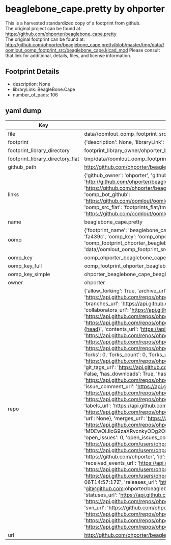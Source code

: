 # beaglebone_cape.pretty by ohporter  
This is a harvested standardized copy of a footprint from github.  
The original project can be found at:  
https://github.com/ohporter/beaglebone_cape.pretty  
The original footprint can be found at:
http://github.com/ohporter/beaglebone_cape.pretty/blob/master/tmp/data//oomlout_oomp_footprint_src/beaglebone_cape.kicad_mod
Please consult that link for additional, details, files, and license information.  
## Footprint Details
* description: None  
* libraryLink: BeagleBone:Cape  
* number_of_pads: 106  
## yaml dump  
| Key | Value |  
| --- | --- |  
| file | data//oomlout_oomp_footprint_src/beaglebone_cape.pretty/beaglebone_cape.kicad_mod |  
| footprint | {'description': None, 'libraryLink': 'BeagleBone:Cape', 'number_of_pads': 106} |  
| footprint_library_directory | footprint_library_owner/ohporter_beaglebone_cape.pretty |  
| footprint_library_directory_flat | tmp/data//oomlout_oomp_footprint_src/footprints_flat/ohporter_beaglebone_cape_beaglebone_cape/working |  
| github_path | http://github.com/ohporter/beaglebone_cape.pretty/blob/master/tmp/data//oomlout_oomp_footprint_src/beaglebone_cape.kicad_mod |  
| links | {'github_owner': 'ohporter', 'github_repo_name': 'beaglebone_cape.pretty', 'github_src': 'http://github.com/ohporter/beaglebone_cape.pretty/blob/master/tmp/data//oomlout_oomp_footprint_src/beaglebone_cape.kicad_mod', 'github_src_repo': 'https://github.com/ohporter/beaglebone_cape.pretty', 'oomp_bot': 'tmp/data//oomlout_oomp_footprint_src/footprints/ohporter_beaglebone_cape_beaglebone_cape/working', 'oomp_bot_github': 'https://github.com/oomlout/oomlout_oomp_footprint_bot/tree/main/tmp/data//oomlout_oomp_footprint_src/footprints/ohporter_beaglebone_cape_beaglebone_cape/working', 'oomp_src_flat': 'footprints_flat/tmp/data//oomlout_oomp_footprint_src/footprints_flat/ohporter_beaglebone_cape_beaglebone_cape/working', 'oomp_src_flat_github': 'https://github.com/oomlout/oomlout_oomp_footprint_src/tree/main/tmp/data//oomlout_oomp_footprint_src/footprints_flat/ohporter_beaglebone_cape_beaglebone_cape/working'} |  
| name | beaglebone_cape.pretty |  
| oomp | {'footprint_name': 'beaglebone_cape', 'library_name': 'beaglebone_cape', 'md5': 'fa439caf661ed86a1d87675270016de3', 'md5_10': 'fa439caf66', 'md5_5': 'fa439', 'md5_6': 'fa439c', 'oomp_key': 'oomp_ohporter_beaglebone_cape_beaglebone_cape', 'oomp_key_extra': 'oomp_footprint_ohporter_beaglebone_cape_beaglebone_cape', 'oomp_key_full': 'oomp_footprint_ohporter_beaglebone_cape_beaglebone_cape_fa439c', 'oomp_key_simple': 'ohporter_beaglebone_cape_beaglebone_cape', 'original_filename': 'data//oomlout_oomp_footprint_src/beaglebone_cape.pretty/beaglebone_cape.kicad_mod', 'owner_name': 'ohporter'} |  
| oomp_key | oomp_ohporter_beaglebone_cape_beaglebone_cape |  
| oomp_key_full | oomp_footprint_ohporter_beaglebone_cape_beaglebone_cape |  
| oomp_key_simple | ohporter_beaglebone_cape_beaglebone_cape |  
| owner | ohporter |  
| repo | {'allow_forking': True, 'archive_url': 'https://api.github.com/repos/ohporter/beaglebone_cape.pretty/{archive_format}{/ref}', 'archived': False, 'assignees_url': 'https://api.github.com/repos/ohporter/beaglebone_cape.pretty/assignees{/user}', 'blobs_url': 'https://api.github.com/repos/ohporter/beaglebone_cape.pretty/git/blobs{/sha}', 'branches_url': 'https://api.github.com/repos/ohporter/beaglebone_cape.pretty/branches{/branch}', 'clone_url': 'https://github.com/ohporter/beaglebone_cape.pretty.git', 'collaborators_url': 'https://api.github.com/repos/ohporter/beaglebone_cape.pretty/collaborators{/collaborator}', 'comments_url': 'https://api.github.com/repos/ohporter/beaglebone_cape.pretty/comments{/number}', 'commits_url': 'https://api.github.com/repos/ohporter/beaglebone_cape.pretty/commits{/sha}', 'compare_url': 'https://api.github.com/repos/ohporter/beaglebone_cape.pretty/compare/{base}...{head}', 'contents_url': 'https://api.github.com/repos/ohporter/beaglebone_cape.pretty/contents/{+path}', 'contributors_url': 'https://api.github.com/repos/ohporter/beaglebone_cape.pretty/contributors', 'created_at': '2015-01-06T14:55:53Z', 'default_branch': 'master', 'deployments_url': 'https://api.github.com/repos/ohporter/beaglebone_cape.pretty/deployments', 'description': 'KiCad BeagleBone Cape library', 'disabled': False, 'downloads_url': 'https://api.github.com/repos/ohporter/beaglebone_cape.pretty/downloads', 'events_url': 'https://api.github.com/repos/ohporter/beaglebone_cape.pretty/events', 'fork': False, 'forks': 0, 'forks_count': 0, 'forks_url': 'https://api.github.com/repos/ohporter/beaglebone_cape.pretty/forks', 'full_name': 'ohporter/beaglebone_cape.pretty', 'git_commits_url': 'https://api.github.com/repos/ohporter/beaglebone_cape.pretty/git/commits{/sha}', 'git_refs_url': 'https://api.github.com/repos/ohporter/beaglebone_cape.pretty/git/refs{/sha}', 'git_tags_url': 'https://api.github.com/repos/ohporter/beaglebone_cape.pretty/git/tags{/sha}', 'git_url': 'git://github.com/ohporter/beaglebone_cape.pretty.git', 'has_discussions': False, 'has_downloads': True, 'has_issues': True, 'has_pages': False, 'has_projects': True, 'has_wiki': True, 'homepage': None, 'hooks_url': 'https://api.github.com/repos/ohporter/beaglebone_cape.pretty/hooks', 'html_url': 'https://github.com/ohporter/beaglebone_cape.pretty', 'id': 28868024, 'is_template': False, 'issue_comment_url': 'https://api.github.com/repos/ohporter/beaglebone_cape.pretty/issues/comments{/number}', 'issue_events_url': 'https://api.github.com/repos/ohporter/beaglebone_cape.pretty/issues/events{/number}', 'issues_url': 'https://api.github.com/repos/ohporter/beaglebone_cape.pretty/issues{/number}', 'keys_url': 'https://api.github.com/repos/ohporter/beaglebone_cape.pretty/keys{/key_id}', 'labels_url': 'https://api.github.com/repos/ohporter/beaglebone_cape.pretty/labels{/name}', 'language': None, 'languages_url': 'https://api.github.com/repos/ohporter/beaglebone_cape.pretty/languages', 'license': {'key': 'other', 'name': 'Other', 'node_id': 'MDc6TGljZW5zZTA=', 'spdx_id': 'NOASSERTION', 'url': None}, 'merges_url': 'https://api.github.com/repos/ohporter/beaglebone_cape.pretty/merges', 'milestones_url': 'https://api.github.com/repos/ohporter/beaglebone_cape.pretty/milestones{/number}', 'mirror_url': None, 'name': 'beaglebone_cape.pretty', 'network_count': 0, 'node_id': 'MDEwOlJlcG9zaXRvcnkyODg2ODAyNA==', 'notifications_url': 'https://api.github.com/repos/ohporter/beaglebone_cape.pretty/notifications{?since,all,participating}', 'open_issues': 0, 'open_issues_count': 0, 'owner': {'avatar_url': 'https://avatars.githubusercontent.com/u/650260?v=4', 'events_url': 'https://api.github.com/users/ohporter/events{/privacy}', 'followers_url': 'https://api.github.com/users/ohporter/followers', 'following_url': 'https://api.github.com/users/ohporter/following{/other_user}', 'gists_url': 'https://api.github.com/users/ohporter/gists{/gist_id}', 'gravatar_id': '', 'html_url': 'https://github.com/ohporter', 'id': 650260, 'login': 'ohporter', 'node_id': 'MDQ6VXNlcjY1MDI2MA==', 'organizations_url': 'https://api.github.com/users/ohporter/orgs', 'received_events_url': 'https://api.github.com/users/ohporter/received_events', 'repos_url': 'https://api.github.com/users/ohporter/repos', 'site_admin': False, 'starred_url': 'https://api.github.com/users/ohporter/starred{/owner}{/repo}', 'subscriptions_url': 'https://api.github.com/users/ohporter/subscriptions', 'type': 'User', 'url': 'https://api.github.com/users/ohporter'}, 'private': False, 'pulls_url': 'https://api.github.com/repos/ohporter/beaglebone_cape.pretty/pulls{/number}', 'pushed_at': '2015-01-06T14:57:17Z', 'releases_url': 'https://api.github.com/repos/ohporter/beaglebone_cape.pretty/releases{/id}', 'size': 100, 'ssh_url': 'git@github.com:ohporter/beaglebone_cape.pretty.git', 'stargazers_count': 0, 'stargazers_url': 'https://api.github.com/repos/ohporter/beaglebone_cape.pretty/stargazers', 'statuses_url': 'https://api.github.com/repos/ohporter/beaglebone_cape.pretty/statuses/{sha}', 'subscribers_count': 2, 'subscribers_url': 'https://api.github.com/repos/ohporter/beaglebone_cape.pretty/subscribers', 'subscription_url': 'https://api.github.com/repos/ohporter/beaglebone_cape.pretty/subscription', 'svn_url': 'https://github.com/ohporter/beaglebone_cape.pretty', 'tags_url': 'https://api.github.com/repos/ohporter/beaglebone_cape.pretty/tags', 'teams_url': 'https://api.github.com/repos/ohporter/beaglebone_cape.pretty/teams', 'temp_clone_token': None, 'topics': [], 'trees_url': 'https://api.github.com/repos/ohporter/beaglebone_cape.pretty/git/trees{/sha}', 'updated_at': '2015-01-06T14:55:53Z', 'url': 'https://api.github.com/repos/ohporter/beaglebone_cape.pretty', 'visibility': 'public', 'watchers': 0, 'watchers_count': 0, 'web_commit_signoff_required': False} |  
| url | http://github.com/ohporter/beaglebone_cape.pretty |  

